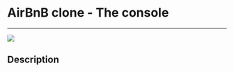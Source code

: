 <h1>  AirBnB clone - The console </h1>

<hr />

<img src="https://s3.amazonaws.com/alx-intranet.hbtn.io/uploads/medias/2018/6/65f4a1dd9c51265f49d0.png?X-Amz-Algorithm=AWS4-HMAC-SHA256&X-Amz-Credential=AKIARDDGGGOUSBVO6H7D%2F20231204%2Fus-east-1%2Fs3%2Faws4_request&X-Amz-Date=20231204T094912Z&X-Amz-Expires=86400&X-Amz-SignedHeaders=host&X-Amz-Signature=51eaf906b02e7c7dd6c4b4f4aa89f60676122c6073ef95363cbbd7110d39a16b" border="0">

<h2> Description </h2>

